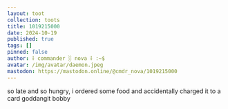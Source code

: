 ```yaml
---
layout: toot
collection: toots
title: 1019215000
date: 2024-10-19
published: true
tags: []
pinned: false
author: ⸸ commander ░ nova ⸸ :~$
avatar: /img/avatar/daemon.jpeg
mastodon: https://mastodon.online/@cmdr_nova/1019215000
---
```


so late and so hungry, i ordered some food and accidentally charged it to a card goddangit bobby
